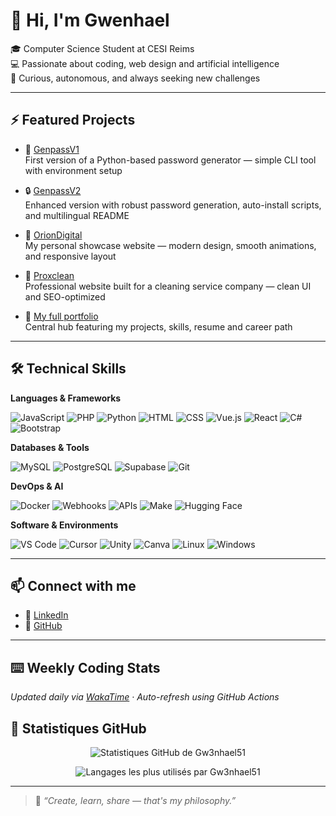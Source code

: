 # 👋 Hi, I'm Gwenhael

🎓 Computer Science Student at CESI Reims  
💻 Passionate about coding, web design and artificial intelligence  
🚀 Curious, autonomous, and always seeking new challenges

---

## ⚡ Featured Projects

- 🔐 [GenpassV1](https://github.com/Gw3nhael51/GenpassV1)  
  First version of a Python-based password generator — simple CLI tool with environment setup

- 🔒 [GenpassV2](https://github.com/Gw3nhael51/GenpassV2)  
  Enhanced version with robust password generation, auto-install scripts, and multilingual README

- 🤖 [OrionDigital](https://oriondigital.tech)  
  My personal showcase website — modern design, smooth animations, and responsive layout

- 🧼 [Proxclean](https://proxclean.fr)  
  Professional website built for a cleaning service company — clean UI and SEO-optimized

- 🎨 [My full portfolio](https://myportfolio-by-swennsco.online)  
  Central hub featuring my projects, skills, resume and career path

---

## 🛠️ Technical Skills

**Languages & Frameworks**

![JavaScript](https://img.shields.io/badge/JavaScript-F7DF1E?logo=javascript&logoColor=black)
![PHP](https://img.shields.io/badge/PHP-777BB4?logo=php&logoColor=white)
![Python](https://img.shields.io/badge/Python-3776AB?logo=python&logoColor=white)
![HTML](https://img.shields.io/badge/HTML5-E34F26?logo=html5&logoColor=white)
![CSS](https://img.shields.io/badge/CSS3-1572B6?logo=css3&logoColor=white)
![Vue.js](https://img.shields.io/badge/Vue.js-35495E?logo=vue.js&logoColor=4FC08D)
![React](https://img.shields.io/badge/React-20232A?logo=react&logoColor=61DAFB)
![C#](https://img.shields.io/badge/C%23-239120?logo=csharp&logoColor=white)
![Bootstrap](https://img.shields.io/badge/Bootstrap-563D7C?logo=bootstrap&logoColor=white)

**Databases & Tools**

![MySQL](https://img.shields.io/badge/MySQL-4479A1?logo=mysql&logoColor=white)
![PostgreSQL](https://img.shields.io/badge/PostgreSQL-336791?logo=postgresql&logoColor=white)
![Supabase](https://img.shields.io/badge/Supabase-3ECF8E?logo=supabase&logoColor=white)
![Git](https://img.shields.io/badge/Git-F05032?logo=git&logoColor=white)

**DevOps & AI**

![Docker](https://img.shields.io/badge/Docker-2496ED?logo=docker&logoColor=white)
![Webhooks](https://img.shields.io/badge/Webhooks-000000?logo=webhooks&logoColor=white)
![APIs](https://img.shields.io/badge/API-0052CC?logo=graphql&logoColor=white)
![Make](https://img.shields.io/badge/Make-000000?logo=make&logoColor=white)
![Hugging Face](https://img.shields.io/badge/HuggingFace-FCC624?logo=huggingface&logoColor=black)

**Software & Environments**

![VS Code](https://img.shields.io/badge/VS_Code-007ACC?logo=visual-studio-code&logoColor=white)
![Cursor](https://img.shields.io/badge/Cursor-000000?logo=cursor&logoColor=white)
![Unity](https://img.shields.io/badge/Unity-000000?logo=unity&logoColor=white)
![Canva](https://img.shields.io/badge/Canva-00C4CC?logo=canva&logoColor=white)
![Linux](https://img.shields.io/badge/Linux-FCC624?logo=linux&logoColor=black)
![Windows](https://img.shields.io/badge/Windows-0078D6?logo=windows&logoColor=white)

---

## 📫 Connect with me

- 🔗 [LinkedIn](https://www.linkedin.com/in/gwenhael-le-thiec)
- 🧠 [GitHub](https://github.com/Gw3nhael51)

---

## ⌨️ Weekly Coding Stats

_Updated daily via [WakaTime](https://wakatime.com/@Gw3nhael51) · Auto-refresh using GitHub Actions_

<!--START_SECTION:waka-->
<!--END_SECTION:waka-->

## 🚀 Statistiques GitHub

<p align="center">
  <img src="https://github-readme-stats.vercel.app/api?username=Gw3nhael51&show_icons=true&theme=radical&hide_title=true" alt="Statistiques GitHub de Gw3nhael51" />
</p>

<p align="center">
  <img src="https://github-readme-stats.vercel.app/api/top-langs/?username=Gw3nhael51&layout=donut&theme=radical&hide_title=true" alt="Langages les plus utilisés par Gw3nhael51" />
</p>

---

> 🧠 _“Create, learn, share — that's my philosophy.”_
